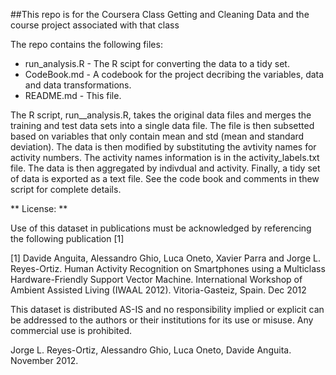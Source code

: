 ##This repo is for the Coursera Class Getting and Cleaning Data and the course project associated with that class

The repo contains the following files:

* run_analysis.R - The R scipt for converting the data to a tidy set.
* CodeBook.md - A codebook for the project decribing the variables, data and data transformations.
* README.md - This file.

The R script, run__analysis.R, takes the original data files and merges the training and test data sets into a single data file. The file is then subsetted based on variables that only contain mean and std (mean and standard deviation). The data is then modified by substituting the avtivity names for activity numbers. The activity names information is in the activity_labels.txt file. The data is then aggregated by indivdual and activity. Finally, a tidy set of data is exported as a text file.  See the code book and comments in thew script for complete details.  



** License: **

Use of this dataset in publications must be acknowledged by referencing the following publication [1] 

[1] Davide Anguita, Alessandro Ghio, Luca Oneto, Xavier Parra and Jorge L. Reyes-Ortiz. Human Activity Recognition on Smartphones using a Multiclass Hardware-Friendly Support Vector Machine. International Workshop of Ambient Assisted Living (IWAAL 2012). Vitoria-Gasteiz, Spain. Dec 2012

This dataset is distributed AS-IS and no responsibility implied or explicit can be addressed to the authors or their institutions for its use or misuse. Any commercial use is prohibited.

Jorge L. Reyes-Ortiz, Alessandro Ghio, Luca Oneto, Davide Anguita. November 2012.
